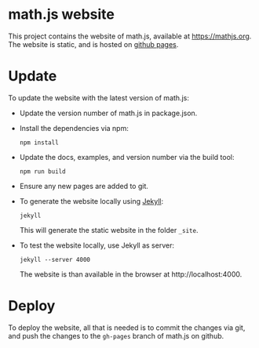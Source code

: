 # math.js website

This project contains the website of math.js, available at https://mathjs.org.
The website is static, and is hosted on [github pages](https://pages.github.com/).


# Update

To update the website with the latest version of math.js:

- Update the version number of math.js in package.json.

- Install the dependencies via npm:

      npm install

- Update the docs, examples, and version number via the build tool:

      npm run build

- Ensure any new pages are added to git.

- To generate the website locally using [Jekyll](https://jekyllrb.com/):

      jekyll

  This will generate the static website in the folder `_site`.

- To test the website locally, use Jekyll as server:

      jekyll --server 4000
  
  The website is than available in the browser at http://localhost:4000.


# Deploy

To deploy the website, all that is needed is to commit the changes via git, 
and push the changes to the `gh-pages` branch of math.js on github.
